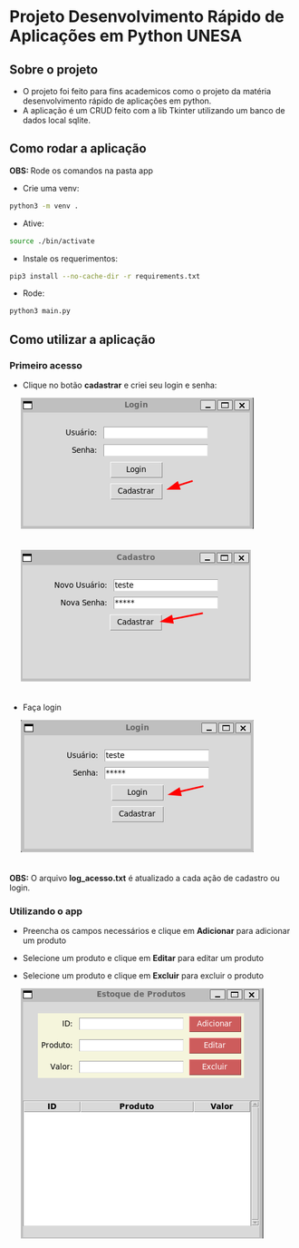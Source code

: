 # Projeto Desenvolvimento Rápido de Aplicações em Python UNESA
<h2> Sobre o projeto </h2>

- O projeto foi feito para fins academicos como o projeto da matéria desenvolvimento rápido de aplicações em python.
- A aplicação é um CRUD feito com a lib Tkinter utilizando um banco de dados local sqlite.

<h2>Como rodar a aplicação</h2>
<b>OBS: </b> Rode os comandos na pasta app

- Crie uma venv:

``` bash
python3 -m venv .     
```
- Ative:

``` bash
source ./bin/activate
```
- Instale os requerimentos:

``` bash 
pip3 install --no-cache-dir -r requirements.txt 
```

- Rode:

``` bash 
python3 main.py  
```

<h2>Como utilizar a aplicação</h2>

<h3>Primeiro acesso</h3>

- Clique no botão <b>cadastrar</b> e criei seu login e senha:

<img src="./app/pictures/cadastrar.png"
     alt="Architecture diagram"
     style="float: center; margin-left: 20px;margin-right: 20px; margin-bottom: 20px;" /> 
     
<img src="./app/pictures/cadastrar1.png"
     alt="Architecture diagram"
     style="float: center; margin-left: 20px;margin-right: 20px; margin-bottom: 20px;" />

- Faça login

<img src="./app/pictures/login.png"
     alt="Architecture diagram"
     style="float: center; margin-left: 20px;margin-right: 20px; margin-bottom: 20px;" />

<b>OBS:</b> O arquivo <b>log_acesso.txt</b> é atualizado a cada ação de cadastro ou login.

<h3>Utilizando o app</h3>

- Preencha os campos necessários e clique em <b>Adicionar</b> para adicionar um produto

- Selecione um produto e clique em <b>Editar</b> para editar um produto

- Selecione um produto e clique em <b>Excluir</b> para excluir o produto

<img src="./app/pictures/app.png"
     alt="Architecture diagram"
     style="float: center; margin-left: 20px;margin-right: 20px; margin-bottom: 20px;" />